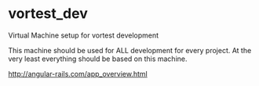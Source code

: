 # vortest_dev
Virtual Machine setup for vortest development

This machine should be used for ALL development for every project.  At the very least everything should be based on this machine.

http://angular-rails.com/app_overview.html
